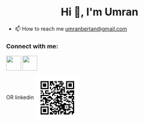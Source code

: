   <h1 align="center">Hi 👋, I'm Umran</h1>

 * 📫 How to reach me umranbertan@gmail.com
 



<h3 align="left">Connect with me:</h3>
<p align="left">
<a href="https://www.linkedin.com/in/umranbertan/" target="_blank"><img align="center" src="https://velanovascular.com/wp-content/uploads/2020/06/LinkedIn.png"  height="40" width="40" /></a>
<a href="https://umranbertan.medium.com/" target="_blank"><img align="center" src="https://icon-library.com/images/medium-icon/medium-icon-21.jpg"  height="40" width="40" /></a>
</p>
 OR linkedin <img align="center" src="chart.png"  height="120" width="120" /></a>

<!---
umranbertan/umranbertan is a ✨ special ✨ repository because its `README.md` (this file) appears on your GitHub profile.
You can click the Preview link to take a look at your changes.
--->
